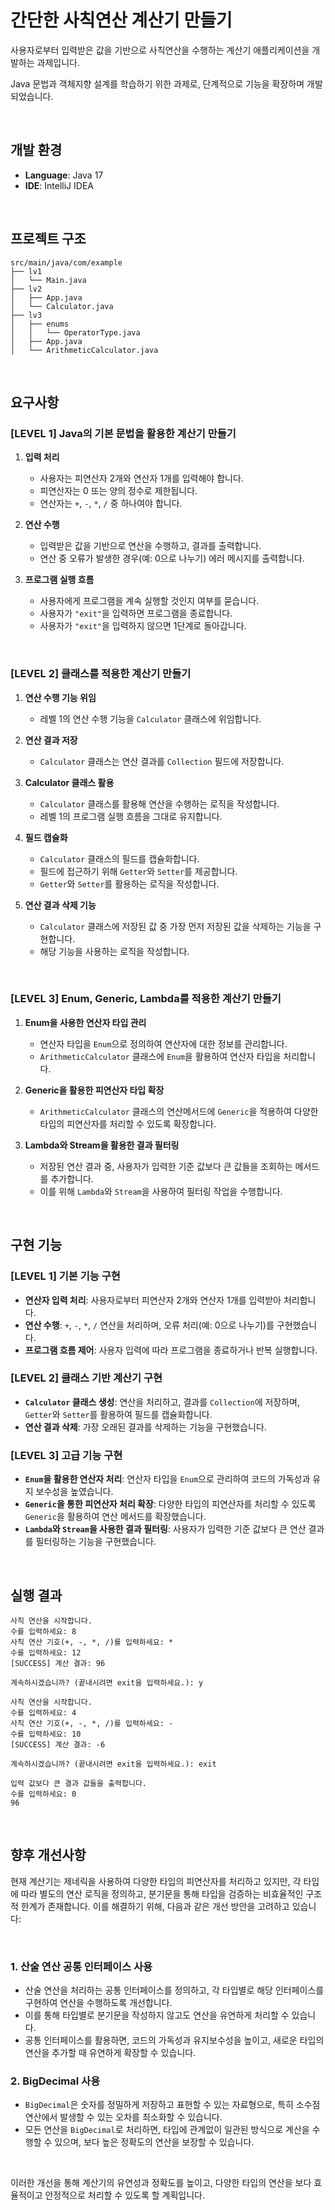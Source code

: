 # 간단한 사칙연산 계산기 만들기
사용자로부터 입력받은 값을 기반으로 사칙연산을 수행하는 계산기 애플리케이션을 개발하는 과제입니다.

Java 문법과 객체지향 설계를 학습하기 위한 과제로, 단계적으로 기능을 확장하며 개발되었습니다.

<br>

## 개발 환경
- **Language**: Java 17
- **IDE**: IntelliJ IDEA

<br>

## 프로젝트 구조
```
src/main/java/com/example
├── lv1
│   └── Main.java
├── lv2
│   ├── App.java
│   └── Calculator.java
├── lv3
│   ├── enums
│   │   └── OperatorType.java
│   ├── App.java
│   └── ArithmeticCalculator.java
``` 

<br>

## 요구사항
### [LEVEL 1] Java의 기본 문법을 활용한 계산기 만들기
1. **입력 처리**
   - 사용자는 피연산자 2개와 연산자 1개를 입력해야 합니다.
   - 피연산자는 0 또는 양의 정수로 제한됩니다.
   - 연산자는 `+`, `-`, `*`, `/` 중 하나여야 합니다.

2. **연산 수행**
   - 입력받은 값을 기반으로 연산을 수행하고, 결과를 출력합니다.
   - 연산 중 오류가 발생한 경우(예: 0으로 나누기) 에러 메시지를 출력합니다.

3. **프로그램 실행 흐름**
   - 사용자에게 프로그램을 계속 실행할 것인지 여부를 묻습니다.
   - 사용자가 `"exit"`을 입력하면 프로그램을 종료합니다.
   - 사용자가 `"exit"`을 입력하지 않으면 1단계로 돌아갑니다.

<br>

### [LEVEL 2] 클래스를 적용한 계산기 만들기
1. **연산 수행 기능 위임**
   - 레벨 1의 연산 수행 기능을 `Calculator` 클래스에 위임합니다.

2. **연산 결과 저장**
   - `Calculator` 클래스는 연산 결과를 `Collection` 필드에 저장합니다. 

3. **Calculator 클래스 활용**
   - `Calculator` 클래스를 활용해 연산을 수행하는 로직을 작성합니다.
   - 레벨 1의 프로그램 실행 흐름을 그대로 유지합니다.

4. **필드 캡슐화**
   - `Calculator` 클래스의 필드를 캡슐화합니다.
   - 필드에 접근하기 위해 `Getter`와 `Setter`를 제공합니다.
   - `Getter`와 `Setter`를 활용하는 로직을 작성합니다.

5. **연산 결과 삭제 기능**
   - `Calculator` 클래스에 저장된 값 중 가장 먼저 저장된 값을 삭제하는 기능을 구현합니다.
   - 해당 기능을 사용하는 로직을 작성합니다.
  
<br>

### [LEVEL 3] Enum, Generic, Lambda를 적용한 계산기 만들기
1. **Enum을 사용한 연산자 타입 관리**
   - 연산자 타입을 `Enum`으로 정의하여 연산자에 대한 정보를 관리합니다.
   - `ArithmeticCalculator` 클래스에 `Enum`을 활용하여 연산자 타입을 처리합니다.

2. **Generic을 활용한 피연산자 타입 확장**
   - `ArithmeticCalculator` 클래스의 연산메서드에 `Generic`을 적용하여 다양한 타입의 피연산자를 처리할 수 있도록 확장합니다.

3. **Lambda와 Stream을 활용한 결과 필터링**
   - 저장된 연산 결과 중, 사용자가 입력한 기준 값보다 큰 값들을 조회하는 메서드를 추가합니다.
   - 이를 위해 `Lambda`와 `Stream`을 사용하여 필터링 작업을 수행합니다.

<br>

## 구현 기능
### [LEVEL 1] 기본 기능 구현
- **연산자 입력 처리**: 사용자로부터 피연산자 2개와 연산자 1개를 입력받아 처리합니다.
- **연산 수행**: `+`, `-`, `*`, `/` 연산을 처리하며, 오류 처리(예: 0으로 나누기)를 구현했습니다.
- **프로그램 흐름 제어**: 사용자 입력에 따라 프로그램을 종료하거나 반복 실행합니다.

### [LEVEL 2] 클래스 기반 계산기 구현
- **`Calculator` 클래스 생성**: 연산을 처리하고, 결과를 `Collection`에 저장하며, `Getter`와 `Setter`를 활용하여 필드를 캡슐화합니다.
- **연산 결과 삭제**: 가장 오래된 결과를 삭제하는 기능을 구현했습니다.

### [LEVEL 3] 고급 기능 구현
- **`Enum`을 활용한 연산자 처리**: 연산자 타입을 `Enum`으로 관리하여 코드의 가독성과 유지 보수성을 높였습니다.
- **`Generic`을 통한 피연산자 처리 확장**: 다양한 타입의 피연산자를 처리할 수 있도록 `Generic`을 활용하여 연산 메서드를 확장했습니다.
- **`Lambda`와 `Stream`을 사용한 결과 필터링**: 사용자가 입력한 기준 값보다 큰 연산 결과를 필터링하는 기능을 구현했습니다.

<br>

## 실행 결과
```
사칙 연산을 시작합니다.
수를 입력하세요: 8
사칙 연산 기호(+, -, *, /)를 입력하세요: *
수를 입력하세요: 12
[SUCCESS] 계산 결과: 96

계속하시겠습니까? (끝내시려면 exit을 입력하세요.): y

사칙 연산을 시작합니다.
수를 입력하세요: 4
사칙 연산 기호(+, -, *, /)를 입력하세요: -
수를 입력하세요: 10
[SUCCESS] 계산 결과: -6

계속하시겠습니까? (끝내시려면 exit을 입력하세요.): exit

입력 값보다 큰 결과 값들을 출력합니다.
수를 입력하세요: 0
96 
```

<br>

## 향후 개선사항
현재 계산기는 제네릭을 사용하여 다양한 타입의 피연산자를 처리하고 있지만, 각 타입에 따라 별도의 연산 로직을 정의하고, 분기문을 통해 타입을 검증하는 비효율적인 구조적 한계가 존재합니다. 이를 해결하기 위해, 다음과 같은 개선 방안을 고려하고 있습니다:

<br>

### 1. 산술 연산 공통 인터페이스 사용
- 산술 연산을 처리하는 공통 인터페이스를 정의하고, 각 타입별로 해당 인터페이스를 구현하여 연산을 수행하도록 개선합니다.
- 이를 통해 타입별로 분기문을 작성하지 않고도 연산을 유연하게 처리할 수 있습니다.
- 공통 인터페이스를 활용하면, 코드의 가독성과 유지보수성을 높이고, 새로운 타입의 연산을 추가할 때 유연하게 확장할 수 있습니다.

### 2. BigDecimal 사용
- `BigDecimal`은 숫자를 정밀하게 저장하고 표현할 수 있는 자료형으로, 특히 소수점 연산에서 발생할 수 있는 오차를 최소화할 수 있습니다.
- 모든 연산을 `BigDecimal`로 처리하면, 타입에 관계없이 일관된 방식으로 계산을 수행할 수 있으며, 보다 높은 정확도의 연산을 보장할 수 있습니다.

<br>

이러한 개선을 통해 계산기의 유연성과 정확도를 높이고, 다양한 타입의 연산을 보다 효율적이고 안정적으로 처리할 수 있도록 할 계획입니다.

